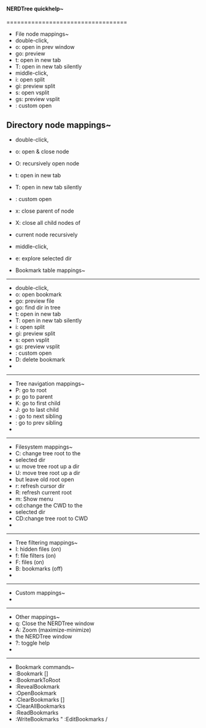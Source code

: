 
#### NERDTree quickhelp~
==================================
- File node mappings~
- double-click,
- o: open in prev window
- go: preview
- t: open in new tab
- T: open in new tab silently
- middle-click,
- i: open split
- gi: preview split
- s: open vsplit
- gs: preview vsplit
- <CR>: custom open

 Directory node mappings~
--------------------------------
- double-click,
- o: open & close node
- O: recursively open node
- t: open in new tab
- T: open in new tab silently
- <CR>: custom open
- x: close parent of node
- X: close all child nodes of
-    current node recursively
- middle-click,
- e: explore selected dir

- Bookmark table mappings~
--------------------------------
- double-click,
- o: open bookmark
- go: preview file
- go: find dir in tree
- t: open in new tab
- T: open in new tab silently
- i: open split
- gi: preview split
- s: open vsplit
- gs: preview vsplit
- <CR>: custom open
- D: delete bookmark
-
- ----------------------------
- Tree navigation mappings~
- P: go to root
- p: go to parent
- K: go to first child
- J: go to last child
- <C-j>: go to next sibling
- <C-k>: go to prev sibling
-
- ----------------------------
- Filesystem mappings~
- C: change tree root to the
-    selected dir
- u: move tree root up a dir
- U: move tree root up a dir
-    but leave old root open
- r: refresh cursor dir
- R: refresh current root
- m: Show menu
- cd:change the CWD to the
-    selected dir
- CD:change tree root to CWD
-
- ----------------------------
- Tree filtering mappings~
- I: hidden files (on)
- f: file filters (on)
- F: files (on)
- B: bookmarks (off)
-
- ----------------------------
- Custom mappings~
-
- ----------------------------
- Other mappings~
- q: Close the NERDTree window
- A: Zoom (maximize-minimize)
-    the NERDTree window
- ?: toggle help
-
- ----------------------------
- Bookmark commands~
- :Bookmark [<name>]
- :BookmarkToRoot <name>
- :RevealBookmark <name>
- :OpenBookmark <name>
- :ClearBookmarks [<names>]
- :ClearAllBookmarks
- :ReadBookmarks
- :WriteBookmarks
" :EditBookmarks
/
